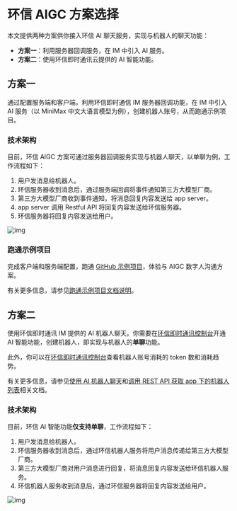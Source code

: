 # 环信 AIGC 方案选择

本文提供两种方案供你接入环信 AI 聊天服务，实现与机器人的聊天功能：

- **方案一**：利用服务器回调服务，在 IM 中引入 AI 服务。
- **方案二**：使用环信即时通讯云提供的 AI 智能功能。

## 方案一

通过配置服务端和客户端，利用环信即时通信 IM 服务器回调功能，在 IM 中引入 AI 服务（以 MiniMax 中文大语言模型为例），创建机器人账号，从而跑通示例项目。

### 技术架构

目前，环信 AIGC 方案可通过服务器回调服务实现与机器人聊天，以单聊为例，工作流程如下：

1. 用户发消息给机器人。
2. 环信服务器收到消息后，通过服务端回调将事件通知第三方大模型厂商。
3. 第三方大模型厂商收到事件通知，将消息回复内容发送给 app server。
4. app server 调用 Restful API 将回复内容发送给环信服务器。
5. 环信服务器将回复内容发送给用户。

![img](/images/aigc/technical_architecture1.png)

### 跑通示例项目

完成客户端和服务端配置，跑通 [GitHub 示例项目](https://github.com/easemob/Easemob-AIGCService-Example)，体验与 AIGC 数字人沟通方案。

有关更多信息，请参见[跑通示例项目文档说明](aigc_run_through_demo_server.html)。

## 方案二

使用环信即时通讯 IM 提供的 AI 机器人聊天。你需要在[环信即时通讯控制台](https://console.easemob.com/user/login)开通 AI 智能功能，创建机器人，即实现与机器人的**单聊**功能。

此外，你可以在[环信即时通讯控制台](https://console.easemob.com/user/login)查看机器人账号消耗的 token 数和消耗趋势。

有关更多信息，请参见[使用 AI 机器人聊天](aigc_use.html)和[调用 REST API 获取 app 下的机器人列表](aigc_rest_api.html)相关文档。

### 技术架构

目前，环信 AI 智能功能**仅支持单聊**，工作流程如下：

1. 用户发消息给机器人。
2. 环信服务器收到消息后，通过环信机器人服务将用户消息传递给第三方大模型厂商。
3. 第三方大模型厂商对用户消息进行回复，将消息回复内容发送给环信机器人服务。
4. 环信机器人服务收到消息后，通过环信服务器将回复内容发送给用户。

![img](/images/aigc/technical_architecture2.png)


